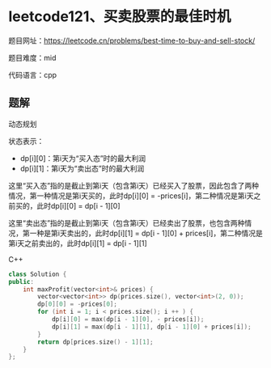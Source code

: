 # leetcode121、买卖股票的最佳时机
题目网址：https://leetcode.cn/problems/best-time-to-buy-and-sell-stock/

题目难度：mid

代码语言：cpp
## 题解
动态规划

状态表示：
* dp[i][0]：第i天为“买入态”时的最大利润
* dp[i][1]：第i天为“卖出态”时的最大利润

这里“买入态”指的是截止到第i天（包含第i天）已经买入了股票，因此包含了两种情况，第一种情况是第i天买的，此时dp[i][0] = -prices[i]，第二种情况是第i天之前买的，此时dp[i][0] = dp[i - 1][0]

这里“卖出态”指的是截止到第i天（包含第i天）已经卖出了股票，也包含两种情况，第一种是第i天卖出的，此时dp[i][1] = dp[i - 1][0] + prices[i]，第二种情况是第i天之前卖出的，此时dp[i][1] = dp[i - 1][1]

C++
```cpp
class Solution {
public:
    int maxProfit(vector<int>& prices) {
        vector<vector<int>> dp(prices.size(), vector<int>(2, 0));
        dp[0][0] = -prices[0];
        for (int i = 1; i < prices.size(); i ++ ) {
            dp[i][0] = max(dp[i - 1][0], - prices[i]);
            dp[i][1] = max(dp[i - 1][1], dp[i - 1][0] + prices[i]);
        }
        return dp[prices.size() - 1][1];
    }
};
```
